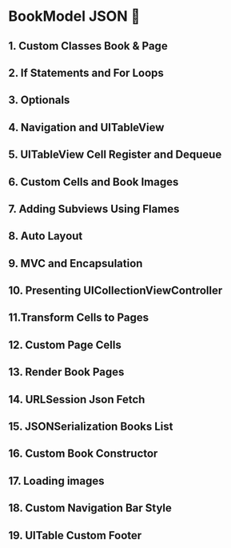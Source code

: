 #  BookModel JSON 📕

## 1. Custom Classes Book & Page
## 2. If Statements and For Loops 
## 3. Optionals
## 4. Navigation and UITableView
## 5. UITableView Cell Register and Dequeue
## 6. Custom Cells and Book Images
## 7. Adding Subviews Using Flames
## 8. Auto Layout
## 9. MVC and Encapsulation
## 10. Presenting UICollectionViewController
## 11.Transform Cells to Pages 
## 12. Custom Page Cells
## 13. Render Book Pages
## 14. URLSession Json Fetch
## 15. JSONSerialization Books List
## 16. Custom Book Constructor
## 17. Loading images
## 18. Custom Navigation Bar Style
## 19. UITable Custom Footer



